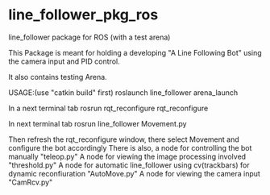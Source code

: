 # line_follower_pkg_ros
line_follower package for ROS (with a test arena)


This Package is meant for holding a developing "A Line Following Bot" using the camera input and PID control.

It also contains testing Arena.


USAGE:(use "catkin build" first)
    roslaunch line_follower arena_launch

In a next terminal tab
    rosrun rqt_reconfigure rqt_reconfigure
    
In next terminal tab
    rosrun line_follower Movement.py
    
Then refresh the rqt_reconfigure window,
there select Movement and configure the bot accordingly
There is also, a node for controlling the bot manually "teleop.py"
A node for viewing the image processing involved "threshold.py"
A node for automatic line_follower using cv(trackbars) for dynamic reconfiuration "AutoMove.py"
A node for viewing the camera input "CamRcv.py"
